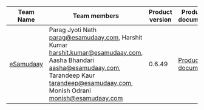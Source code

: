| Team Name | Team members | Product version | Product document | Product demo | User guide | Source code | Developer guide |
| ----- | ----- | ----- | ----- | ----- | ----- | ----- | ----- |
| [eSamudaay](https://docs.google.com/presentation/d/1a5Md8nydbLjCOPYgcV8_fAM1IzpDfvWT/edit?usp=sharing&ouid=113535049932290042879&rtpof=true&sd=true) |  Parag Jyoti Nath parag@esamudaay.com, Harshit Kumar harshit.kumar@esamudaay.com, Aasha Bhandari aasha@esamudaay.com, Tarandeep Kaur tarandeep@esamudaay.com, Monish Odrani monish@esamudaay.com | 0.6.49 | [Product document](https://drive.google.com/file/d/19ERRSOlqZhPJdmQClpybZstbJegvo5qq/view?usp=sharing) | [Product demo](https://drive.google.com/file/d/1kv1kBS4EUVlQ0B42JlGldaNZbpZp4tlb/view?usp=sharing) | [User guide](https://drive.google.com/file/d/1rwPbXDaIVSxF72Xbfo7aVfPqqYh_N7pm/view?usp=sharing) | [Source code](https://drive.google.com/file/d/1DWAWP9hCJoDhGqfK8JAJ6EmsANPd00Dl/view?usp=sharing) | [Developer guide](https://drive.google.com/file/d/1NmCA9Rbutdv0NuROS1mPR5nc-OQ4pVfq/view?usp=sharing) |
